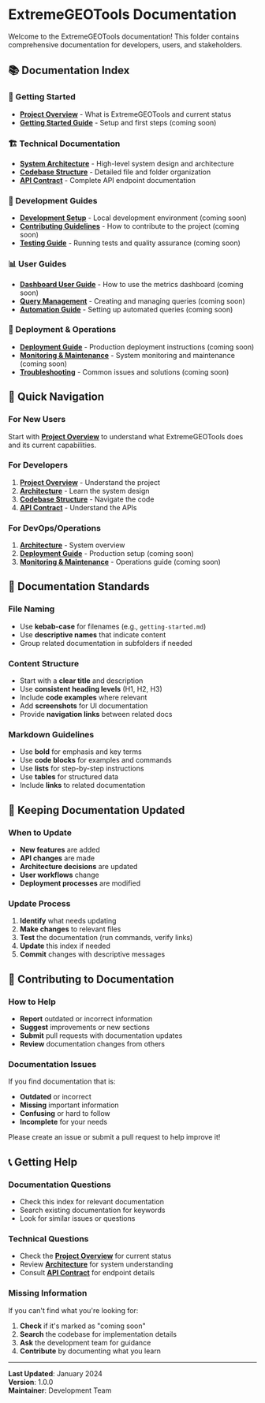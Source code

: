 # ExtremeGEOTools Documentation

Welcome to the ExtremeGEOTools documentation! This folder contains comprehensive documentation for developers, users, and stakeholders.

## 📚 **Documentation Index**

### **🚀 Getting Started**
- **[Project Overview](project-overview.md)** - What is ExtremeGEOTools and current status
- **[Getting Started Guide](getting-started.md)** - Setup and first steps (coming soon)

### **🏗️ Technical Documentation**
- **[System Architecture](architecture.md)** - High-level system design and architecture
- **[Codebase Structure](codebase-structure.md)** - Detailed file and folder organization
- **[API Contract](api_contract.md)** - Complete API endpoint documentation

### **🔧 Development Guides**
- **[Development Setup](development-setup.md)** - Local development environment (coming soon)
- **[Contributing Guidelines](contributing.md)** - How to contribute to the project (coming soon)
- **[Testing Guide](testing.md)** - Running tests and quality assurance (coming soon)

### **📊 User Guides**
- **[Dashboard User Guide](dashboard-guide.md)** - How to use the metrics dashboard (coming soon)
- **[Query Management](query-management.md)** - Creating and managing queries (coming soon)
- **[Automation Guide](automation-guide.md)** - Setting up automated queries (coming soon)

### **🚀 Deployment & Operations**
- **[Deployment Guide](deployment.md)** - Production deployment instructions (coming soon)
- **[Monitoring & Maintenance](monitoring.md)** - System monitoring and maintenance (coming soon)
- **[Troubleshooting](troubleshooting.md)** - Common issues and solutions (coming soon)

## 🎯 **Quick Navigation**

### **For New Users**
Start with **[Project Overview](project-overview.md)** to understand what ExtremeGEOTools does and its current capabilities.

### **For Developers**
1. **[Project Overview](project-overview.md)** - Understand the project
2. **[Architecture](architecture.md)** - Learn the system design
3. **[Codebase Structure](codebase-structure.md)** - Navigate the code
4. **[API Contract](api_contract.md)** - Understand the APIs

### **For DevOps/Operations**
1. **[Architecture](architecture.md)** - System overview
2. **[Deployment Guide](deployment.md)** - Production setup (coming soon)
3. **[Monitoring & Maintenance](monitoring.md)** - Operations guide (coming soon)

## 📝 **Documentation Standards**

### **File Naming**
- Use **kebab-case** for filenames (e.g., `getting-started.md`)
- Use **descriptive names** that indicate content
- Group related documentation in subfolders if needed

### **Content Structure**
- Start with a **clear title** and description
- Use **consistent heading levels** (H1, H2, H3)
- Include **code examples** where relevant
- Add **screenshots** for UI documentation
- Provide **navigation links** between related docs

### **Markdown Guidelines**
- Use **bold** for emphasis and key terms
- Use **code blocks** for examples and commands
- Use **lists** for step-by-step instructions
- Use **tables** for structured data
- Include **links** to related documentation

## 🔄 **Keeping Documentation Updated**

### **When to Update**
- **New features** are added
- **API changes** are made
- **Architecture decisions** are updated
- **User workflows** change
- **Deployment processes** are modified

### **Update Process**
1. **Identify** what needs updating
2. **Make changes** to relevant files
3. **Test** the documentation (run commands, verify links)
4. **Update** this index if needed
5. **Commit** changes with descriptive messages

## 🤝 **Contributing to Documentation**

### **How to Help**
- **Report** outdated or incorrect information
- **Suggest** improvements or new sections
- **Submit** pull requests with documentation updates
- **Review** documentation changes from others

### **Documentation Issues**
If you find documentation that is:
- **Outdated** or incorrect
- **Missing** important information
- **Confusing** or hard to follow
- **Incomplete** for your needs

Please create an issue or submit a pull request to help improve it!

## 📞 **Getting Help**

### **Documentation Questions**
- Check this index for relevant documentation
- Search existing documentation for keywords
- Look for similar issues or questions

### **Technical Questions**
- Check the **[Project Overview](project-overview.md)** for current status
- Review **[Architecture](architecture.md)** for system understanding
- Consult **[API Contract](api_contract.md)** for endpoint details

### **Missing Information**
If you can't find what you're looking for:
1. **Check** if it's marked as "coming soon"
2. **Search** the codebase for implementation details
3. **Ask** the development team for guidance
4. **Contribute** by documenting what you learn

---

**Last Updated**: January 2024  
**Version**: 1.0.0  
**Maintainer**: Development Team

